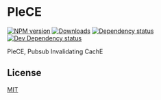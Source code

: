 # PIeCE

[![NPM version][npm-image]][npm-url] [![Downloads][downloads-image]][npm-url] [![Dependency status][david-dm-image]][david-dm-url] [![Dev Dependency status][david-dm-dev-image]][david-dm-dev-url]

PIeCE, Pubsub Invalidating CachE

## License

[MIT](LICENSE)


[npm-url]: https://npmjs.org/package/PIeCE
[downloads-image]: http://img.shields.io/npm/dm/PIeCE.svg
[npm-image]: http://img.shields.io/npm/v/PIeCE.svg
[david-dm-url]:https://david-dm.org/MobiltronInc/PIeCE
[david-dm-image]:https://david-dm.org/MobiltronInc/PIeCE.svg
[david-dm-dev-url]:https://david-dm.org/MobiltronInc/PIeCE#info=devDependencies
[david-dm-dev-image]:https://david-dm.org/MobiltronInc/PIeCE/dev-status.svg

